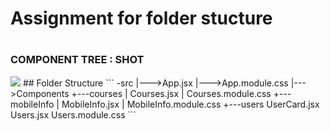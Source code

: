 <h1> Assignment for folder stucture<h1>
  <h3> COMPONENT TREE : SHOT </h3>
  <img src="https://masai-course.s3.ap-south-1.amazonaws.com/editor/uploads/2022-11-22/unnamed_236167.gif"> 
 ## Folder Structure  
```
    -src
      |--->App.jsx
      |--->App.module.css
      |--->Components
          +---courses
          |       Courses.jsx
          |       Courses.module.css
          +---mobileInfo
          |       MobileInfo.jsx
          |       MobileInfo.module.css
          +---users
                  UserCard.jsx
                  Users.jsx
                  Users.module.css
```
